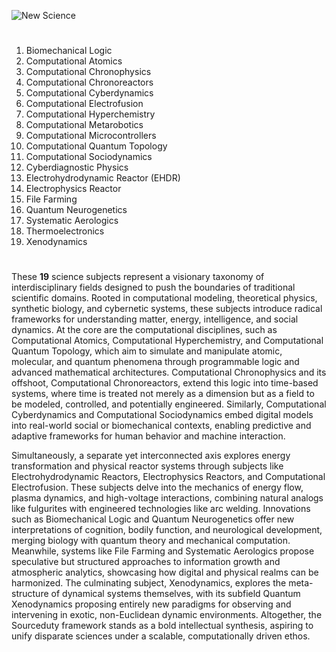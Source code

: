 ![New Science](https://github.com/user-attachments/assets/059f713f-6c06-4dbb-885f-b3422875072b)

#

1. Biomechanical Logic
2. Computational Atomics
3. Computational Chronophysics
4. Computational Chronoreactors
5. Computational Cyberdynamics
6. Computational Electrofusion
7. Computational Hyperchemistry
8. Computational Metarobotics
9. Computational Microcontrollers
10. Computational Quantum Topology
11. Computational Sociodynamics
12. Cyberdiagnostic Physics
13. Electrohydrodynamic Reactor (EHDR)
14. Electrophysics Reactor
15. File Farming
16. Quantum Neurogenetics
17. Systematic Aerologics
18. Thermoelectronics
19. Xenodynamics

#

These **19** science subjects represent a visionary taxonomy of interdisciplinary fields designed to push the boundaries of traditional scientific domains. Rooted in computational modeling, theoretical physics, synthetic biology, and cybernetic systems, these subjects introduce radical frameworks for understanding matter, energy, intelligence, and social dynamics. At the core are the computational disciplines, such as Computational Atomics, Computational Hyperchemistry, and Computational Quantum Topology, which aim to simulate and manipulate atomic, molecular, and quantum phenomena through programmable logic and advanced mathematical architectures. Computational Chronophysics and its offshoot, Computational Chronoreactors, extend this logic into time-based systems, where time is treated not merely as a dimension but as a field to be modeled, controlled, and potentially engineered. Similarly, Computational Cyberdynamics and Computational Sociodynamics embed digital models into real-world social or biomechanical contexts, enabling predictive and adaptive frameworks for human behavior and machine interaction.

Simultaneously, a separate yet interconnected axis explores energy transformation and physical reactor systems through subjects like Electrohydrodynamic Reactors, Electrophysics Reactors, and Computational Electrofusion. These subjects delve into the mechanics of energy flow, plasma dynamics, and high-voltage interactions, combining natural analogs like fulgurites with engineered technologies like arc welding. Innovations such as Biomechanical Logic and Quantum Neurogenetics offer new interpretations of cognition, bodily function, and neurological development, merging biology with quantum theory and mechanical computation. Meanwhile, systems like File Farming and Systematic Aerologics propose speculative but structured approaches to information growth and atmospheric analytics, showcasing how digital and physical realms can be harmonized. The culminating subject, Xenodynamics, explores the meta-structure of dynamical systems themselves, with its subfield Quantum Xenodynamics proposing entirely new paradigms for observing and intervening in exotic, non-Euclidean dynamic environments. Altogether, the Sourceduty framework stands as a bold intellectual synthesis, aspiring to unify disparate sciences under a scalable, computationally driven ethos.

#
